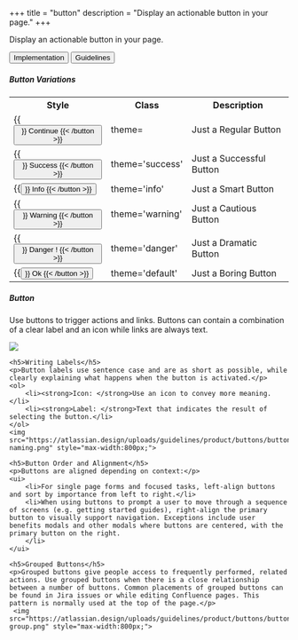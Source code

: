 +++
title = "button"
description = "Display an actionable button in your page."
+++

Display an actionable button in your page.

<!-- Tab links -->
<div class="tab">
  <button class="tablinks active" onclick="openTab(event, 'Implementation')">Implementation</button>
  <button class="tablinks" onclick="openTab(event, 'Guidelines')">Guidelines</button>
</div>

<!-- Tab content -->
<div id="Implementation" class="tabcontent active" style="display: block;">
  <h5>Button Variations</h5>

  <table>
  <tr>
    <th>Style</th>
    <th>Class</th>
    <th>Description</th>
  </tr>
  <tr>
    <td>{{<button align="center" href="#" >}} Continue {{< /button >}}</td>
    <td>theme=</td>
    <td>Just a Regular Button</td>
  </tr>
  <tr>
    <td>{{<button align="center" href="#" theme="success">}} Success {{< /button >}}</td>
    <td>theme='success'</td>
    <td>Just a Successful Button</td>
  </tr>
  <tr>
    <td>{{<button align="center" href="#" theme="info">}} Info {{< /button >}}</td>
    <td>theme='info'</td>
    <td>Just a Smart Button</td>
  </tr>
  <tr>
    <td>{{<button align="center" href="#" theme="warning">}} Warning {{< /button >}}</td>
    <td>theme='warning'</td>
    <td>Just a Cautious Button</td>
  </tr>
  <tr>
    <td>{{<button align="center" href="#" theme="danger">}} Danger ! {{< /button >}}</td>
    <td>theme='danger'</td>
    <td>Just a Dramatic Button</td>
  </tr>
  <tr>
    <td>{{<button align="center" href="#" theme="default">}} Ok {{< /button >}} </td>
    <td>theme='default'</td>
    <td>Just a Boring Button</td>
  </tr>
  </table>
</div>

<div id="Guidelines" class="tabcontent">
    <h5>Button</h5>
    <p>Use buttons to trigger actions and links. Buttons can contain a combination of a clear label and an icon while links are always text.</p>
    <img src="https://atlassian.design/uploads/guidelines/product/buttons/button-anatomy.png" style="max-width:800px;">

    <h5>Writing Labels</h5>
    <p>Button labels use sentence case and are as short as possible, while clearly explaining what happens when the button is activated.</p>
    <ol>
        <li><strong>Icon: </strong>Use an icon to convey more meaning.</li>
        <li><strong>Label: </strong>Text that indicates the result of selecting the button.</li>
    </ol>
    <img src="https://atlassian.design/uploads/guidelines/product/buttons/button-naming.png" style="max-width:800px;">

    <h5>Button Order and Alignment</h5>
    <p>Buttons are aligned depending on context:</p>
    <ui>
        <li>For single page forms and focused tasks, left-align buttons and sort by importance from left to right.</li>
        <li>When using buttons to prompt a user to move through a sequence of screens (e.g. getting started guides), right-align the primary button to visually support navigation. Exceptions include user benefits modals and other modals where buttons are centered, with the primary button on the right.
        </li>
    </ui>

    <h5>Grouped Buttons</h5>
    <p>Grouped buttons give people access to frequently performed, related actions. Use grouped buttons when there is a close relationship between a number of buttons. Common placements of grouped buttons can be found in Jira issues or while editing Confluence pages. This pattern is normally used at the top of the page.</p>
     <img src="https://atlassian.design/uploads/guidelines/product/buttons/button-group.png" style="max-width:800px;">


</div>




    







